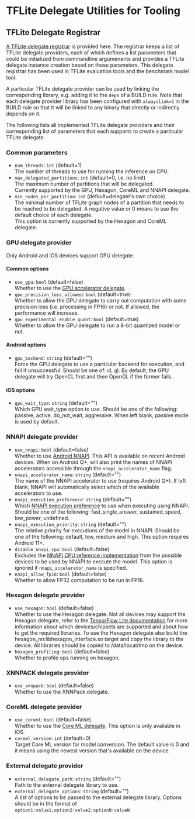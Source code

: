 # TFLite Delegate Utilities for Tooling

## TFLite Delegate Registrar
[A TFLite delegate registrar](https://github.com/tensorflow/tensorflow/blob/master/tensorflow/lite/tools/delegates/delegate_provider.h)
is provided here. The registrar keeps a list of TFLite delegate providers, each
of which defines a list parameters that could be initialized from commandline
argumenents and provides a TFLite delegate instance creation based on those
parameters. This delegate registrar has been used in TFLite evaluation tools and
the benchmark model tool.

A particular TFLite delegate provider can be used by
linking the corresponding library, e.g. adding it to the `deps` of a BUILD rule.
Note that each delegate provider library has been configured with
`alwayslink=1` in the BUILD rule so that it will be linked to any binary that
directly or indirectly depends on it.

The following lists all implemented TFLite delegate providers and their
corresponding list of parameters that each supports to create a particular
TFLite delegate.

### Common parameters
*   `num_threads`: `int` (default=1) \
    The number of threads to use for running the inference on CPU.
*   `max_delegated_partitions`: `int` (default=0, i.e. no limit) \
    The maximum number of partitions that will be delegated. \
    Currently supported by the GPU, Hexagon, CoreML and NNAPI delegate.
*   `min_nodes_per_partition`: `int` (default=delegate's own choice) \
    The minimal number of TFLite graph nodes of a partition that needs to be
    reached to be delegated. A negative value or 0 means to use the default
    choice of each delegate. \
    This option is currently supported by the Hexagon and CoreML delegate.

### GPU delegate provider

Only Android and iOS devices support GPU delegate.

#### Common options
*   `use_gpu`: `bool` (default=false) \
    Whether to use the
    [GPU accelerator delegate](https://github.com/tensorflow/tensorflow/tree/master/tensorflow/lite/delegates/gpu).
*   `gpu_precision_loss_allowed`: `bool` (default=true) \
    Whether to allow the GPU delegate to carry out computation with some
    precision loss (i.e. processing in FP16) or not. If allowed, the performance
    will increase.
*   `gpu_experimental_enable_quant`: `bool` (default=true) \
    Whether to allow the GPU delegate to run a 8-bit quantized model or not.

#### Android options
*  `gpu_backend`: `string` (default="") \
    Force the GPU delegate to use a particular backend for execution, and fail
    if unsuccessful. Should be one of: cl, gl. By default, the GPU delegate will
    try OpenCL first and then OpenGL if the former fails.

#### iOS options
*   `gpu_wait_type`: `string` (default="") \
    Which GPU wait_type option to use. Should be one of the following: passive,
    active, do_not_wait, aggressive. When left blank, passive mode is used by
    default.

### NNAPI delegate provider
*   `use_nnapi`: `bool` (default=false) \
    Whether to use
    [Android NNAPI](https://developer.android.com/ndk/guides/neuralnetworks/).
    This API is available on recent Android devices. When on Android Q+, will
    also print the names of NNAPI accelerators accessible through the
    `nnapi_accelerator_name` flag.
*   `nnapi_accelerator_name`: `string` (default="") \
    The name of the NNAPI accelerator to use (requires Android Q+). If left
    blank, NNAPI will automatically select which of the available accelerators
    to use.
*   `nnapi_execution_preference`: `string` (default="") \
    Which
    [NNAPI execution preference](https://developer.android.com/ndk/reference/group/neural-networks.html#group___neural_networks_1gga034380829226e2d980b2a7e63c992f18af727c25f1e2d8dcc693c477aef4ea5f5)
    to use when executing using NNAPI. Should be one of the following:
    fast_single_answer, sustained_speed, low_power, undefined.
*   `nnapi_execution_priority`: `string` (default="") \
    The relative priority for executions of the model in NNAPI. Should be one
    of the following: default, low, medium and high. This option requires
    Android 11+.
*   `disable_nnapi_cpu`: `bool` (default=false) \
    Excludes the
    [NNAPI CPU reference implementation](https://developer.android.com/ndk/guides/neuralnetworks#device-assignment)
    from the possible devices to be used by NNAPI to execute the model. This
    option is ignored if `nnapi_accelerator_name` is specified.
*   `nnapi_allow_fp16`: `bool` (default=false) \
    Whether to allow FP32 computation to be run in FP16.

### Hexagon delegate provider
*   `use_hexagon`: `bool` (default=false) \
    Whether to use the Hexagon delegate. Not all devices may support the Hexagon
    delegate, refer to the [TensorFlow Lite documentation](https://www.tensorflow.org/lite/performance/hexagon_delegate) for more
    information about which devices/chipsets are supported and about how to get
    the required libraries. To use the Hexagon delegate also build the
    hexagon_nn:libhexagon_interface.so target and copy the library to the
    device. All libraries should be copied to /data/local/tmp on the device.
*   `hexagon_profiling`: `bool` (default=false) \
    Whether to profile ops running on hexagon.

### XNNPACK delegate provider
*   `use_xnnpack`: `bool` (default=false) \
    Whether to use the XNNPack delegate.

### CoreML delegate provider
*   `use_coreml`: `bool` (default=false) \
    Whether to use the [Core ML delegate](https://github.com/tensorflow/tensorflow/tree/master/tensorflow/lite/experimental/delegates/coreml).
    This option is only available in iOS.
*   `coreml_version`: `int` (default=0) \
    Target Core ML version for model conversion. The default value is 0 and it
    means using the newest version that's available on the device.

### External delegate provider
*   `external_delegate_path`: `string` (default="") \
    Path to the external delegate library to use.
*   `external_delegate_options`: `string` (default="") \
    A list of options to be passed to the external delegate library. Options
    should be in the format of `option1:value1;option2:value2;optionN:valueN`
